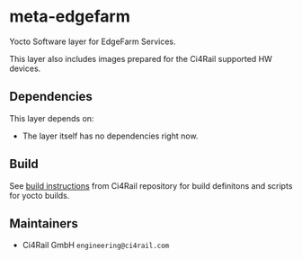 # meta-edgefarm

Yocto Software layer for EdgeFarm Services.

This layer also includes images prepared for the Ci4Rail supported HW devices.

## Dependencies

This layer depends on:

* The layer itself has no dependencies right now.

## Build

See [build instructions](https://github.com/ci4rail/yocto-images#building) from Ci4Rail repository for build definitons and scripts for yocto builds.

## Maintainers

* Ci4Rail GmbH `engineering@ci4rail.com`
